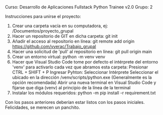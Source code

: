 Curso: Desarrollo de Aplicaciones Fullstack Python Trainee v2.0
Grupo: 2

Instrucciones para unirse el proyecto:

1. Crear una carpeta vacía en su computadora, ej:
    /Documentos/proyecto_grupal
2. Hacer un repositorio de GIT en dicha carpeta:
    git init
3. Añadir el acceso al repositorio en línea:
    git remote add origin https://github.com/vverac/Trabajo_grupal
4. Hacer una solicitud de 'pull' al repositorio en línea:
    git pull origin main
5. Crear un entorno virtual:
    python -m venv venv
6. Hacer que Visual Studio Code tome por defecto el intérprete del entorno 'venv' para activarlo cada vez que abramos esta carpeta:
    Presionar CTRL + SHIFT + P
    Ingresar Pyhton: Seleccionar Intérprete
    Seleccionar el ubicado en la dirección /venv/scripts/python.exe (Generalmente es la opción recomendada)
    Abrir una nueva terminal en Visual Studio Code y fijarse que diga (venv) al principio de la línea de la terminal
7. Instalar los módulos requeridos:
    python -m pip install -r requirement.txt

Con los pasos anteriores deberían estar listos con los pasos iniciales. Felicidades, se merecen un panchito.